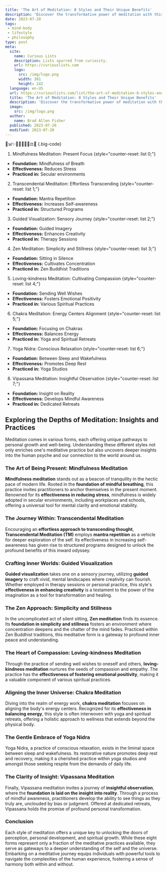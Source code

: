```yaml
---
title: 'The Art of Meditation: 8 Styles and Their Unique Benefits'
description: 'Discover the transformative power of meditation with this guide exploring 8 unique styles and their benefits. Perfect for the curious mind seeking inner peace.'
date: 2023-07-20
tags:
 - mind-body
 - lifestyle
 - philosophy
type: post
meta:
  site:
    name: Curious Lists
    description: Lists spurred from curiosity.
    url: https://curiouslists.com
    logo:
      src: /img/logo.png
      width: 301
      height: 242
  language: en-US
  url: https://curiouslists.com/list/the-art-of-meditation-8-styles-and-their-unique-benefits
  title: 'The Art of Meditation: 8 Styles and Their Unique Benefits'
  description: 'Discover the transformative power of meditation with this guide exploring 8 unique styles and their benefits. Perfect for the curious mind seeking inner peace.'
  image:
    src: /img/logo.png
  author:
    name: Brad Allen Fisher
  published: 2023-07-20
  modified: 2023-07-20
---
```



🧘🕉️✨🌿💭🌠🙏🏻⚖️🔔 {.big-code}

1. Mindfulness Meditation: Present Focus {style="counter-reset: list 0;"}
  - **Foundation:** Mindfulness of Breath
  - **Effectiveness:** Reduces Stress
  - **Practiced in:** Secular environments

2. Transcendental Meditation: Effortless Transcending {style="counter-reset: list 1;"}
  - **Foundation:** Mantra Repetition
  - **Effectiveness:** Increases Self-awareness
  - **Practiced in:** Structured Programs

3. Guided Visualization: Sensory Journey {style="counter-reset: list 2;"}
  - **Foundation:** Guided Imagery
  - **Effectiveness:** Enhances Creativity
  - **Practiced in:** Therapy Sessions

4. Zen Meditation: Simplicity and Stillness {style="counter-reset: list 3;"}
  - **Foundation:** Sitting in Silence
  - **Effectiveness:** Cultivates Concentration
  - **Practiced in:** Zen Buddhist Traditions

5. Loving-kindness Meditation: Cultivating Compassion {style="counter-reset: list 4;"}
  - **Foundation:** Sending Well Wishes
  - **Effectiveness:** Fosters Emotional Positivity
  - **Practiced in:** Various Spiritual Practices

6. Chakra Meditation: Energy Centers Alignment {style="counter-reset: list 5;"}
  - **Foundation:** Focusing on Chakras
  - **Effectiveness:** Balances Energy
  - **Practiced in:** Yoga and Spiritual Retreats

7. Yoga Nidra: Conscious Relaxation {style="counter-reset: list 6;"}
  - **Foundation:** Between Sleep and Wakefulness
  - **Effectiveness:** Promotes Deep Rest
  - **Practiced in:** Yoga Studios

8. Vipassana Meditation: Insightful Observation {style="counter-reset: list 7;"}
  - **Foundation:** Insight on Reality
  - **Effectiveness:** Develops Mindful Awareness
  - **Practiced in:** Dedicated Retreats


## Exploring the Depths of Meditation: Insights and Practices

Meditation comes in various forms, each offering unique pathways to personal growth and well-being. Understanding these different styles not only enriches one's meditative practice but also uncovers deeper insights into the human psyche and our connection to the world around us.

### The Art of Being Present: Mindfulness Meditation

**Mindfulness meditation** stands out as a beacon of tranquility in the hectic pace of modern life. Rooted in the **foundation of mindful breathing**, this practice invites practitioners to anchor themselves in the present moment. Renowned for its **effectiveness in reducing stress**, mindfulness is widely adopted in secular environments, including workplaces and schools, offering a universal tool for mental clarity and emotional stability.

### The Journey Within: Transcendental Meditation

Encouraging an **effortless approach to transcending thought**, **Transcendental Meditation (TM)** employs **mantra repetition** as a vehicle for deeper exploration of the self. Its effectiveness in increasing self-awareness has given rise to structured programs designed to unlock the profound benefits of this inward odyssey.

### Crafting Inner Worlds: Guided Visualization

**Guided visualization** takes one on a sensory journey, utilizing **guided imagery** to craft vivid, mental landscapes where creativity can flourish. Whether employed in therapy sessions or personal practice, this style's **effectiveness in enhancing creativity** is a testament to the power of the imagination as a tool for transformation and healing.

### The Zen Approach: Simplicity and Stillness

In the uncomplicated act of silent sitting, **Zen meditation** finds its essence. Its **foundation in simplicity and stillness** fosters an environment where concentration deepens and the chatter of the mind fades. Practiced within Zen Buddhist traditions, this meditative form is a gateway to profound inner peace and understanding.

### The Heart of Compassion: Loving-kindness Meditation

Through the practice of sending well wishes to oneself and others, **loving-kindness meditation** nurtures the seeds of compassion and empathy. The practice has the **effectiveness of fostering emotional positivity**, making it a valuable component of various spiritual practices.

### Aligning the Inner Universe: Chakra Meditation

Diving into the realm of energy work, **chakra meditation** focuses on aligning the body's energy centers. Recognized for its **effectiveness in balancing energy**, this style is often interwoven with yoga and spiritual retreats, offering a holistic approach to wellness that extends beyond the physical body.

### The Gentle Embrace of Yoga Nidra

Yoga Nidra, a practice of conscious relaxation, exists in the liminal space between sleep and wakefulness. Its restorative nature promotes deep rest and recovery, making it a cherished practice within yoga studios and amongst those seeking respite from the demands of daily life.

### The Clarity of Insight: Vipassana Meditation

Finally, Vipassana meditation invites a journey of **insightful observation**, where the **foundation is laid on the insight into reality**. Through a process of mindful awareness, practitioners develop the ability to see things as they truly are, unclouded by bias or judgment. Offered at dedicated retreats, Vipassana holds the promise of profound personal transformation.

### Conclusion

Each style of meditation offers a unique key to unlocking the doors of perception, personal development, and spiritual growth. While these eight forms represent only a fraction of the meditative practices available, they serve as gateways to a deeper understanding of the self and the universe. Embarking on a meditative journey equips individuals with powerful tools to navigate the complexities of the human experience, fostering a sense of harmony both within and without.